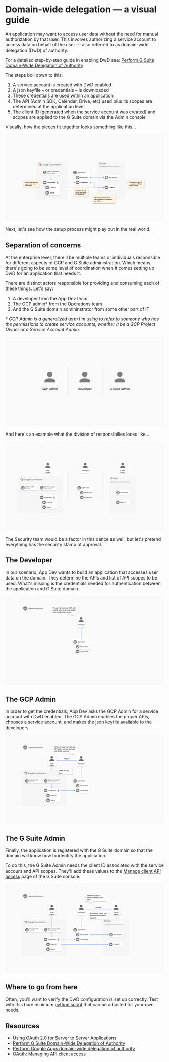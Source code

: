 
[overview]: img/Ha52-overview.png
[actors]: img/Ha52-actors.png
[responsibility]: img/Ha52-responsibility.png
[developer]: img/Ha52-developer.png
[gcp_admin]: img/Ha52-gcp_admin.png
[gsuite-admin]: img/Ha52-gsuite_admin.png


# Domain-wide delegation — a visual guide

An application may want to access user data without the need for manual authorization by that user. This involves authorizing a service account to access data on behalf of the user — also referred to as domain-wide delegation (DwD) of authority.

For a detailed step-by-step guide in enabling DwD see: [Perform G Suite Domain-Wide Delegation of Authority](https://developers.google.com/admin-sdk/directory/v1/guides/delegation)

The steps boil down to this:

1. A service account is created with DwD enabled
2. A json keyfile – or credentials – is downloaded
3. These credentials are used within an application
4. The API (Admin SDK, Calendar, Drive, etc) used plus its scopes are determined at the application level
5. The client ID (generated when the service account was created) and scopes are applied to the G Suite domain via the Admin console

Visually, how the pieces fit together looks something like this...

![overview]

Next, let's see how the setup process might play out in the real world.

## Separation of concerns

At the enterprise level, there'll be multiple teams or individuals responsible for different aspects of GCP and G Suite administration. Which means, there's going to be some level of coordination when it comes setting up DwD for an application that needs it.

There are distinct actors responsible for providing and consuming each of these things. Let's say: 

1. A developer from the App Dev team
2. The GCP admin* from the Operations team
3. And the G Suite domain admininstrator from some other part of IT

_* GCP Admin is a generalized term I'm using to refer to someone who has the permissions to create service accounts, whether it be a GCP Project Owner or a Service Account Admin._

![actors]

And here's an example what the division of responsibilies looks like...

![responsibility]

The Security team would be a factor in this dance as well, but let's pretend everything has the security stamp of approval.

## The Developer

In our scenario, App Dev wants to build an application that accesses user data on the domain. They determine the APIs and list of API scopes to be used. What's missing is the credentials needed for authentication between the application and G Suite domain. 

![developer]

## The GCP Admin

In order to get the credentials, App Dev asks the GCP Admin for a service account with DwD enabled. The GCP Admin enables the proper APIs, chooses a service account, and makes the json keyfile available to the developers.

![gcp_admin]

## The G Suite Admin

Finally, the application is registered with the G Suite domain so that the domain will know how to identify the application.

To do this, the G Suite Admin needs the client ID associated with the service account and API scopes. They'll add these values to the [Manage client API access](https://support.google.com/a/answer/162106?hl=en) page of the G Suite console.

![gsuite-admin]

## Where to go from here

Often, you'll want to verify the DwD configuration is set up correctly. Test with this bare minimum [python script](https://github.com/lewisrodgers/codelabs/tree/master/google-admin-sdk-api) that can be adjusted for your own needs.

## Resources
* [Using OAuth 2.0 for Server to Server Applications](https://developers.google.com/identity/protocols/OAuth2ServiceAccount)
* [Perform G Suite Domain-Wide Delegation of Authority](https://developers.google.com/admin-sdk/directory/v1/guides/delegation)
* [Perform Google Apps domain-wide delegation of authority](https://developers.google.com/+/domains/authentication/delegation)
* [OAuth: Managing API client access](https://support.google.com/a/answer/162106?hl=en)
